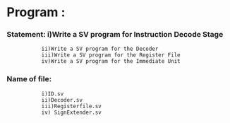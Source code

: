 # Program : 
### Statement: i)Write a SV program for Instruction Decode Stage
               ii)Write a SV program for the Decoder
               iii)Write a SV program for the Register File 
               iv)Write a SV program for the Immediate Unit

### Name of file:

               i)ID.sv
               ii)Decoder.sv
               iii)Registerfile.sv
               iv) SignExtender.sv
